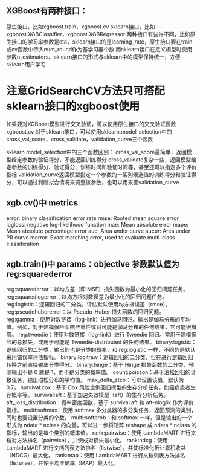 ## XGBoost有两种接口：

原生接口，比如xgboost.train，xgboost.cv
sklearn接口，比如xgboost.XGBClassifier，xgboost.XGBRegressor
两种接口有些许不同，比如原生接口的学习率参数是eta，sklearn接口的是learning_rate，原生接口要在train或cv函数中传入num_round作为基学习器个数
而sklearn接口在定义模型时使用参数n_estimators。sklearn接口的形式与sklearn中的模型保持统一，方便sklearn用户学习

# 注意GridSearchCV方法只可搭配sklearn接口的xgboost使用
如果要对XGBoost模型进行交叉验证，可以使用原生接口的交叉验证函数xgboost.cv
对于sklearn接口，可以使用sklearn.model_selection中的cross_val_score，cross_validate，validation_curve三个函数

sklearn.model_selection中的三个函数区别：
cross_val_score最简单，返回模型给定参数的验证得分，不能返回训练得分
cross_validate复杂一些，返回模型给定参数的训练得分、验证得分、训练时间和验证时间等，甚至还可以指定多个评价指标
validation_curve返回模型指定一个参数的一系列候选值的训练得分和验证得分，可以通过判断拟合情况来调整该参数，也可以用来画validation_curve

## xgb.cv()中 metrics
error:    binary classification error rate
rmse:     Rooted mean square error
logloss:  negative log-likelihood function
mae:      Mean absolute error
mape:     Mean absolute percentage error
auc:      Area under curve
aucpr:    Area under PR curve
merror:   Exact matching error, used to evaluate multi-class classification

## xgb.train()中 params：objective 参数默认值为 reg:squarederror

reg:squarederror：以均方差（即 MSE）损失函数为最小化的回归问题任务。
reg:squaredlogerror：以均方根对数误差为最小化的回归问题任务。
reg:logistic：逻辑回归的二分类，评估默认使用均方根误差（rmse）。
reg:pseudohubererror：以 Pseudo-Huber 损失函数的回归问题。
reg:gamma：使用对数链接（log-link）进行伽马回归。输出是伽马分布的平均值。例如，对于建模保险索赔严重性或对可能是伽马分布的任何结果，它可能很有用。
reg:tweedie：使用对数链接（log-link）进行 Tweedie 回归。常用于建模保险的总损失，或用于可能是 Tweedie-distributed 的任何结果。
binary:logistic：逻辑回归的二分类，输出的也是分类的概率，和 reg:logistic 一样，不同的是默认采用错误率评估指标。
binary:logitraw：逻辑回归的二分类，但在进行逻辑回归转换之前直接输出分类得分。
binary:hinge：基于 Hinge 损失函数的二分类，预测输出不是 0 就是 1，而不是分类的概率值。
count:poisson：基于泊松回归的计数任务，输出泊松分布的平均值。
max_delta_step：可以设置该值，默认为 0.7。
survival:cox：基于 Cox 风险比例回归模型的生存分析任务，如癌症患者生存概率等。
survival:aft：基于加速失效模型（aft）的生存分析任务。
aft_loss_distribution：概率密度函数，基于 survival:aft 和 aft-nloglik 作为评价指标。
multi:softmax：使用 softmax 多分类器的多分类任务，返回预测的类别，同时也要设置分类的个数。
multi:softprob：和 softmax 一样，但是输出的一个形式为 ndata * nclass 的向量，可以进一步将矩阵 reshape 成 ndata * nclass 的指标，输出的是每个类别的概率值。
rank:pairwise：使用 LambdaMART 进行文档对方法排名（pairwise），并使成对损失最小化。
rank:ndcg：使用 LambdaMART 进行文档列表方法排名（listwise），并使标准化折让累积收益（NDCG）最大化。
rank:map：使用 LambdaMART 进行文档列表方法排名（listwise），并使平均准确率（MAP）最大化。